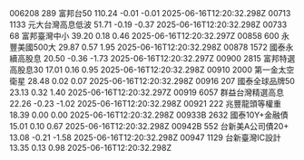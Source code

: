 006208	289	富邦台50	110.24	-0.01	-0.01	2025-06-16T12:20:32.298Z
00713	1133	元大台灣高息低波	51.71	-0.19	-0.37	2025-06-16T12:20:32.298Z
00733	68	富邦臺灣中小	39.20	0.18	0.46	2025-06-16T12:20:32.297Z
00858	600	永豐美國500大	29.87	0.57	1.95	2025-06-16T12:20:32.298Z
00878	1572	國泰永續高股息	20.50	-0.36	-1.73	2025-06-16T12:20:32.297Z
00900	2815	富邦特選高股息30	17.01	0.16	0.95	2025-06-16T12:20:32.298Z
00910	2000	第一金太空衛星	28.48	0.02	0.07	2025-06-16T12:20:32.298Z
00916	207	國泰全球品牌50	23.13	0.32	1.40	2025-06-16T12:20:32.297Z
00919	6057	群益台灣精選高息	22.26	-0.23	-1.02	2025-06-16T12:20:32.298Z
00921	222	兆豐龍頭等權重	18.39	0.00	0.00	2025-06-16T12:20:32.298Z
00933B	2632	國泰10Y+金融債	15.01	0.10	0.67	2025-06-16T12:20:32.298Z
00942B	552	台新美A公司債20+	13.08	-0.21	-1.58	2025-06-16T12:20:32.298Z
00947	1129	台新臺灣IC設計	13.35	0.13	0.98	2025-06-16T12:20:32.298Z